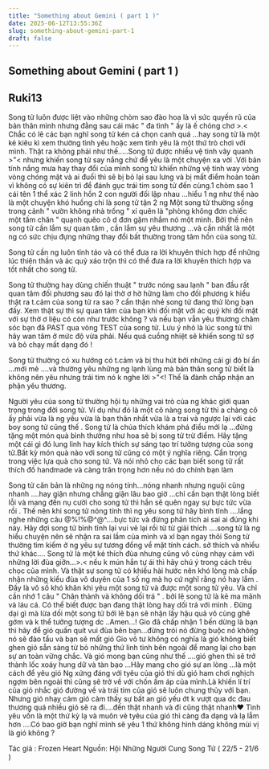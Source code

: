 ```yaml
---
title: "Something about Gemini ( part 1 )"
date: 2025-06-12T13:55:36Z
slug: something-about-gemini-part-1
draft: false
---
```


## Something about Gemini ( part 1 )

## Ruki13

Song tử luôn được liệt vào những chòm sao đào hoa là vì sức quyến rũ của bản thân mình nhưng đằng sau cái mác " đa tình " ấy là ế chỏng chơ >.<​Chắc có lẽ các bạn nghĩ song tử kén cá chọn canh quá ...hay song tử là một kẻ kiêu kì xem thường tình yêu hoặc xem tình yêu là một thứ trò chơi với mình. Thật ra không phải như thế.....​Song tử được nhiều vệ tinh vây quanh >"< nhưng khiến song tử say nắng chứ để yêu là một chuyện xa vời .​Với bản tín​h nắng mưa hay thay đổi của mình song tử khiến những vệ tinh way vòng vòng chóng mặt và ai đuối thì sẽ bị bỏ lại sau lưng và bị mất điểm hoàn toàn vì không có sự kiên trì để đánh gục trái tim song tử đến cùng.1 chòm sao 1 cái tên 1 thể xác 2 linh hồn 2 con người đối lập nhau ...hiểu 1 ng như thế nào là một chuyện khó huống chi là song tử tận 2 ng 
Một song tử thường sống trong cảnh " vườn không nhà trống " xí quên là "phòng không đơn chiếc một tấm chăn " quạnh quẽo cô d đơn gặm nhắm nó một mình. Bởi thế nên song tử cần lắm sự quan tâm , cần lắm sự yêu thương ...và cần nhất là một ng có sức chịu đựng những thay đổi bất thường trong tâm hồn của song tử. 

Song tử cần ng luôn tỉnh táo và có thể đưa ra lời khuyên thích hợp để những lúc thiên thần và ác quỷ xáo trộn thì có thể đưa ra lời khuyên thích hợp va tốt nhất cho song tử.

Song tử thường hay dùng chiến thuật " trước nóng sau lạnh " ban đầu rất quan tâm đối phương sau đó lại thờ ơ hờ hững làm cho đối phương k hiểu thật ra t.cảm của song tử ra sao ? cẩn thận nhé song tử đang thử lòng bạn đấy. Xem thật sự thì sự quan tâm của bạn khi đối mặt với ác quỷ khi đối mặt với sự thờ ơ liệu có còn như trước không ? và nếu bạn vẫn yêu thương chăm sóc bạn đã PAST qua vòng TEST của song tử. Lưu ý nhỏ là lúc song tử thì hãy wan tâm ở mức độ vừa phải. Nếu quá cuồng nhiệt sẽ khiến song tử sợ và bỏ chạy mất dạng đó !

Song tử thường có xu hướng có t.cảm và bị thu hút bởi những cái gi đó bí ẩn ...mới mẻ ....và thường yêu những ng lạnh lùng mà bản thân song tử biết là không nên yêu nhưng trái tim nó k nghe lời >"<! Thế là đành chấp nhận an phận yêu thương.

Người yêu của song tử thường hội tụ những vai trò của ng khác giới quan trọng trong đời song tử. Ví dụ như đó là một cô nàng song tử thì a chàng cô ấy phải vừa là ng yêu vừa là bạn thân nhất vừa là a trai và ngược lại với các boy song tử cũng thế .
Song tử là chúa thích khám phá điều mới lạ ...đừng tặng một món quà bình thường như hoa sẽ bị song tử trừ điểm. Hãy tặng một cái gì đó lung linh hay kích thích sự sáng tạo trí tưởng tượng của song tử.Bất kỳ món quà nào với song tử cũng có một ý nghĩa riêng. Cẩn trọng trong việc lựa quà cho song tử. Và nói nhỏ cho các bạn biết song tử rất thích đồ handmade  và càng trân trọng hơn nếu nó do chính bạn làm 

Song tử căn bản là những ng nóng tính...nóng nhanh nhưng nguội cũng nhanh ....hay giận nhưng chẳng giận lâu bao giờ ...chỉ cần bạn thật lòng biết lỗi và mang đến nụ cười cho song tử thì hắn sẽ quên ngay sự bực tức vừa rồi . Thế nên khi song tử nóng tính thì ng yêu song tử hãy bình tĩnh ....lắng nghe những câu @%!%@^@^....bực tức và đừng phân tích ai sai ai đúng khi này. Hãy đợi song tử bình tĩnh lại vui vẻ lại rồi từ từ giải thích ....song tử là ng hiểu chuyện nên sẽ nhận ra sai lầm của mình và xl bạn ngay thôi 
Song tử thường tìm kiếm ở ng yêu sự tương đồng về mặt tính cách. sở thích và nhiều thứ khác....
Song tử là một kẻ thích đùa nhưng cũng vô cùng nhạy cảm với những lời đùa giỡn...>.< nếu k mún hắn tự ái thì hãy chú ý trong cách trêu chọc của mình. Và thật sự song tử có khiếu hài hước nên khó lòng mà chấp nhận những kiểu đùa vô duyên của 1 số ng mà họ cứ nghĩ rằng nó hay lắm .
Đấy là vô số khó khăn khi yêu một song tử và được một song tử yêu. Và chỉ cần nhớ 1 câu " Chân thành và không dối trá " . bởi lẽ song tử là kẻ ma mãnh và láu cá. Có thể biết được bạn đang thật lòng hay dối trá với mình . Đừng dại gì mà lừa dối một song tử bởi lẽ bạn sẽ nhận lấy hậu quả vô cùng ghê gớm và k thể tưởng tượng dc ..Amen...!
Gio đã chấp nhận 1 bến dừng là bạn thì hãy để gió quấn quít vui đùa bên bạn...đừng trói nó đừng buộc nó không nó sẽ đào tẩu và bạn sẽ mất gió  Gio vô tư không có nghĩa là gió không biết ghen gió sẵn sàng từ bỏ những thứ linh tinh bên ngoài để mang lại cho bạn sự an toàn vững chắc. Và gió mong bạn cũng như thế ....gió ghen thì sẽ trở thành lốc xoáy hung dữ và tàn bạo ...Hãy mang cho gió sự an lòng ...là một cách để yêu gió
Ng xứng đáng với tyêu của gió thì dù gió ham chơi nghịch ngợm bên ngoài thì cũng sẽ trở về với chốn ấm áp của mình.Là khiến lí trí của gió nhắc gió đường về và trái tim của gió sẽ luôn chung thủy với bạn.
Nhưng gió nhạy cảm gió cảm thấy sự bất an gió yếu ớt k vượt qua dc đau thương quá nhiều gió sẽ ra đi....đến thật nhanh và đi cũng thật nhanh♥
Tình yêu vốn là một thứ kỳ lạ và muôn vẻ tyêu của gió thì càng đa dạng và lạ lẫm hơn ....Có bao giờ bạn nghĩ mình sẽ yêu 1 thứ không hình dáng không mùi vị là gió không ?

Tác giả : Frozen Heart 
Nguồn: Hội Những Người Cung Song Tử ( 22/5 - 21/6 )​